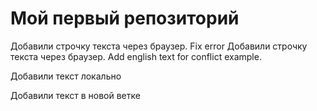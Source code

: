 # Мой первый репозиторий

Добавили строчку текста через браузер. Fix error
Добавили строчку текста через браузер. Add english text for conflict example.

Добавили текст локально

Добавили текст в новой ветке